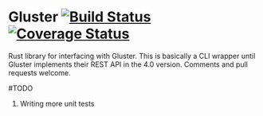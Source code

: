 # Gluster [![Build Status](https://travis-ci.org/cholcombe973/Gluster.svg?branch=master)](https://travis-ci.org/cholcombe973/Gluster)[![Coverage Status](https://coveralls.io/repos/github/cholcombe973/Gluster/badge.svg?branch=master)](https://coveralls.io/github/cholcombe973/Gluster?branch=master)
Rust library for interfacing with Gluster.
This is basically a CLI wrapper until Gluster implements their REST API in the 4.0 version.  Comments and pull requests
welcome. 

#TODO
1. Writing more unit tests
